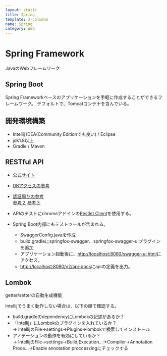 ```yaml
---
layout: static
title: Spring
template: 3-columns
name: Spring
category: Web
---
```


# Spring Framework

JavaのWebフレームワーク

## Spring Boot

Spring Frameworkベースのアプリケーションを手軽に作成することができるフレームワーク。
デフォルトで、Tomcatコンテナを含んでいる。

## 開発環境構築

- Intellij IDEA(Community Editionでも良い) / Eclipse
- jdk1.8以上
- Gradle / Maven

## RESTful API

- [公式サイト](https://spring.io/guides/gs/rest-service/)

- [DBアクセスの参考](https://qiita.com/yokobonbon/items/064504bc9dca3f0ec7d1)

- [認証周りの参考](https://qiita.com/nyasba/items/f9b1b6be5540743f8bac)  
[参考２](https://auth0.com/blog/implementing-jwt-authentication-on-spring-boot/)
[参考３](https://qiita.com/Hiro-mi/items/12b44e7c2ec4e2d13a86)

- APIのテストにchromeアドインの[Restlet Client](https://chrome.google.com/webstore/detail/restlet-client-rest-api-t/aejoelaoggembcahagimdiliamlcdmfm)を使用する。

- Spring Boot内部にもテストツールが含まれる。
  - SwaggerConfig.javaを作成
  - build.gradleにspringfox-swagger、springfox-swagger-uiプラグインを追加
  - アプリケーション起動後に、[http://localhost:8080/swagger-ui.html](http://localhost:8080/swagger-ui.html)にアクセス。
  - [http://localhost:8080/v2/api-docs](http://localhost:8080/v2/api-docs)にapiの定義を出力。

## Lombok
getter/setterの自動生成機能

Intellijでうまく動作しない場合は、以下の順で確認する。

- build.gradleのdependencyにLombokの記述があるか？
- 「Intellij」にLombokのプラグインを入れているか？   
  -> IntellijのFile->settings->Plugins->lombokで検索してインストール
- アノテーションの動作を有効にしているか？   
  -> IntellijのFile->settings->Build,Execution...->Compiler->Annotation Proce...->Enable annotation proccessingにチェックする
